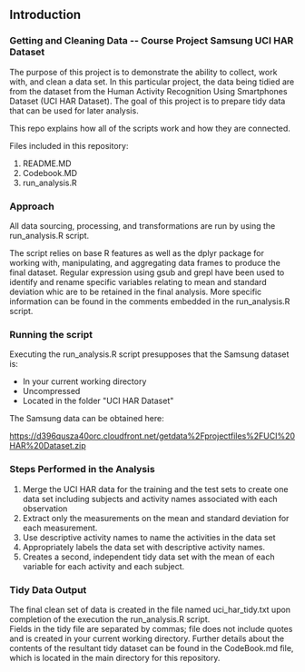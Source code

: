 ## Introduction

### Getting and Cleaning Data -- Course Project Samsung UCI HAR Dataset

The purpose of this project is to demonstrate the ability to collect, work with, and clean a data set. In this particular project, the data being tidied are from the dataset 
from the Human Activity Recognition Using Smartphones Dataset (UCI HAR Dataset).
The goal of this project is to prepare tidy data that can be used for later analysis. 

This repo explains how all of the scripts work and how they are connected. 

Files included in this repository:

1. README.MD
2. Codebook.MD
3. run_analysis.R 

### Approach

All data sourcing, processing, and transformations are run by using the run_analysis.R script. 

The script relies on base R features as well as the dplyr package for working with, manipulating, and aggregating data frames to produce the final dataset.
Regular expression using gsub and grepl have been used to identify and rename specific variables relating to mean and standard deviation whic are to be retained in the final analysis.
More specific information can be found in the comments embedded in the run_analysis.R script.

### Running the script

Executing the run_analysis.R script presupposes that the Samsung dataset is:
* In your current working directory  
* Uncompressed  
* Located in the folder "UCI HAR Dataset"


The Samsung data can be obtained here:

https://d396qusza40orc.cloudfront.net/getdata%2Fprojectfiles%2FUCI%20HAR%20Dataset.zip 


### Steps Performed in the Analysis

1. Merge the UCI HAR data for the training and the test sets to create one data set including subjects and activity names associated with each observation
2. Extract only the measurements on the mean and standard deviation for each measurement.
3. Use descriptive activity names to name the activities in the data set
4. Appropriately labels the data set with descriptive activity names.
5. Creates a second, independent tidy data set with the mean of each variable for each activity and each subject.

### Tidy Data Output

The final clean set of data is created in the file named uci_har_tidy.txt upon completion of the execution the run_analysis.R script.  
Fields in the tidy file are separated by commas; file does not include quotes and is created in your current working directory.
Further details about the contents of the resultant tidy dataset can be found in the CodeBook.md file, which is located in the main directory for this repository.
